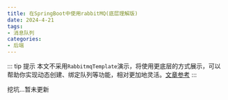 ```yaml
---
title: 在SpringBoot中使用rabbitMQ(底层理解版)
date: 2024-4-21
tags:
- 消息队列
categories:
- 后端
---
```


::: tip 提示
本文不采用`RabbitmqTemplate`演示，将使用更底层的方式展示，可以帮助你实现动态创建、绑定队列等功能，相对更加地灵活。[文章参考](https://blog.csdn.net/qq_45173404/article/details/121687489)
:::

挖坑...暂未更新